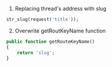 1. Replacing thread's address with slug
```php
str_slug(request('title'));
```

2. Overwrite getRoutKeyName function
```php
public function getRouteKeyName()
{
    return 'slug';
}
```